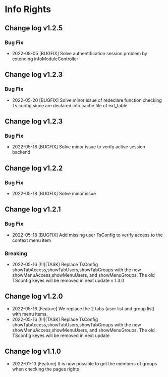 # Info Rights
## Change log v1.2.5
### Bug Fix
- 2022-08-05 [BUGFIX]  Solve authentification session problem by extending infoModuleController

## Change log v1.2.3
### Bug Fix

- 2022-05-20 [BUGFIX] Solve minor issue of redeclare function checking Ts config since are declared into cache file of ext_table
## Change log v1.2.3
### Bug Fix

- 2022-05-18 [BUGFIX] Solve minor issue to verify active session backend
## Change log v1.2.2
### Bug Fix

- 2022-05-18 [BUGFIX] Solve minor issue 
## Change log v1.2.1
### Bug Fix

- 2022-05-18 [BUGFIX] Add missing user TsConfig to verify access to the context menu item 
### Breaking

- 2022-05-16 [!!!][TASK]  Replace TsConfig showTabAccess,showTabUsers,showTabGroups with the new showMenuAccess,showMenuUsers, and showMenuGroups. The old TSconfig keyes will be removed in next update v 1.3.0


## Change log  v1.2.0
- 2022-05-16 [Feature] We replace the 2 tabs (user list and group list) with menu items.    
- 2022-05-16 [!!!][TASK]  Replace TsConfig showTabAccess,showTabUsers,showTabGroups with the new showMenuAccess,showMenuUsers, and showMenuGroups. The old TSconfig keyes will be removed in next update
## Change log  v1.1.0
- 2022-01-13 [Feature] It is now possible to get the members of groups when checking the pages rights
